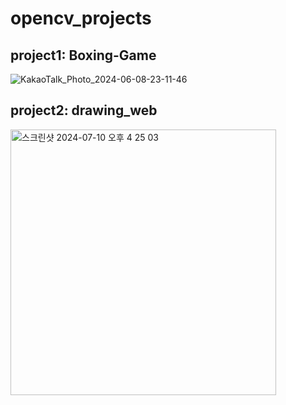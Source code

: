 # opencv_projects
## project1: Boxing-Game

![KakaoTalk_Photo_2024-06-08-23-11-46](https://github.com/jung0228/Boxing-Game/assets/86190997/a2b8332e-a83c-4046-aa13-fe9583769bc3)

## project2: drawing_web
<img width="425" alt="스크린샷 2024-07-10 오후 4 25 03" src="https://github.com/user-attachments/assets/ccc2800b-8f95-4d31-9c40-92f8cb98b311">

